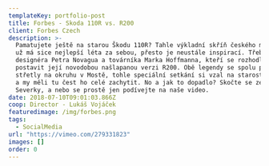 ```yaml
---
templateKey: portfolio-post
title: Forbes - Skoda 110R vs. R200
client: Forbes Czech
description: >-
  Pamatujete ještě na starou Škodu 110R? Tahle výkladní skříň českého motorismu
  už má sice nejlepší léta za sebou, přesto je neustále inspirací. Třeba pro
  designéra Petra Novagua a továrníka Marka Hoffmanna, kteří se rozhodli
  postavit její novodobou našlapanou verzi R200. Obě legendy se spolu popRRRvé
  střetly na okruhu v Mostě, tohle speciální setkání si vzal na starosti Forbes
  a my měli tu čest ho celé zachytit. No a jak to dopadlo? Skočte se zeptat do
  Severky, a nebo se prostě jen podívejte na naše video.
date: 2018-07-10T09:01:03.866Z
coop: Director - Lukáš Vojáček
featuredimage: /img/forbes.png
tags:
  - SocialMedia
url: "https://vimeo.com/279331823"
images: []
order: 0
---
```

